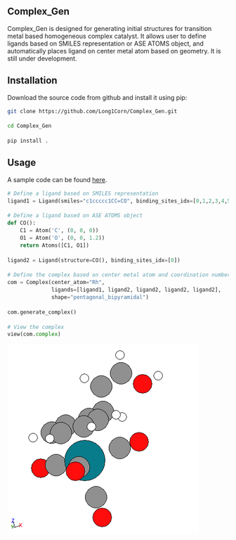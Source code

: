 ## Complex_Gen
Complex_Gen is designed for generating initial structures for transition metal based homogeneous complex catalyst. It allows user to define ligands based on SMILES representation or ASE ATOMS object, and automatically places ligand on center metal atom based on geometry. It is still under development.

## Installation

Download the source code from github and install it using pip:

```bash
git clone https://github.com/Long1Corn/Complex_Gen.git

cd Complex_Gen
 
pip install .
```

## Usage
A sample code can be found [here](sample_codes.ipynb).
```python
# Define a ligand based on SMILES representation
ligand1 = Ligand(smiles="c1ccccc1CC=CO", binding_sites_idx=[0,1,2,3,4,5])

# Define a ligand based on ASE ATOMS object
def CO():
    C1 = Atom('C', (0, 0, 0))
    O1 = Atom('O', (0, 0, 1.2))
    return Atoms([C1, O1])
    
ligand2 = Ligand(structure=CO(), binding_sites_idx=[0])

# Define the complex based on center metal atom and coordination number
com = Complex(center_atom="Rh", 
              ligands=[ligand1, ligand2, ligand2, ligand2, ligand2], 
              shape="pentagonal_bipyramidal")

com.generate_complex()

# View the complex
view(com.complex)
```
![sample.png](sample.png)
